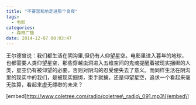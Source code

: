 ```yaml
---
title: "不要温和地走进那个良夜"
tags:
  - 电影
categories:
  - 森林广播
date: 2014-12-07 00:03:47
---
```


王尔德曾说：我们都生活在阴沟里,但仍有人仰望星空。电影里进入暮年的地球，也都需要人类仰望星空，那些穿越虫洞进入五维空间的鬼魂提醒着被现实捆绑的人类，星空仍有被仰望的必要，否则对阴沟的忍受便失去了意义。而同样生活在阴沟里的现实中的我们，是被现实捆绑，束手就擒，还是仰望星空，追求一个看起来毫无胜算，看起来虚无缥缈的未来？   

\[embed\]http://www.coletree.com/radio/coletree\_radio\_091.mp3\[/embed\]
